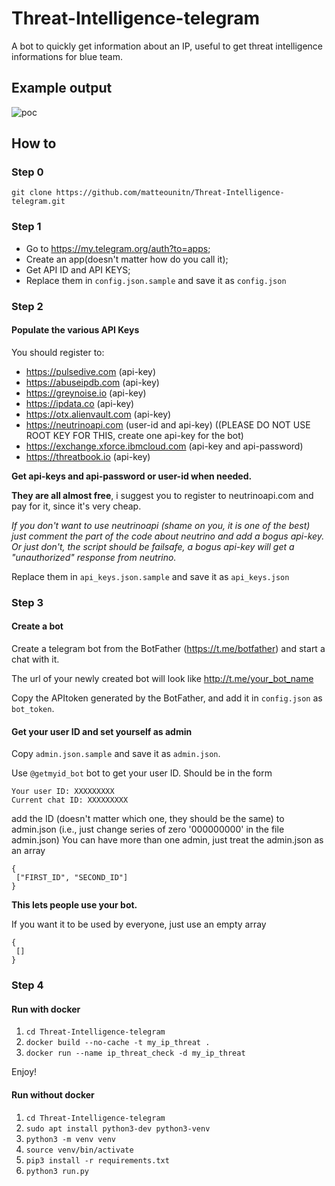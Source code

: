 # Threat-Intelligence-telegram
A bot to quickly get information about an IP, useful to get threat intelligence informations for blue team.

## Example output

<img src="poc_TI.GIF" alt="poc" style="max-width:400px" />

## How to
### Step 0 

`git clone https://github.com/matteounitn/Threat-Intelligence-telegram.git`

### Step 1

- Go to https://my.telegram.org/auth?to=apps;
- Create an app(doesn't matter how do you call it);
- Get API ID and API KEYS;
- Replace them in `config.json.sample` and save it as `config.json`

### Step 2
#### Populate the various API Keys

You should register to:
- https://pulsedive.com (api-key)
- https://abuseipdb.com (api-key)
- https://greynoise.io (api-key)
- https://ipdata.co (api-key)
- https://otx.alienvault.com (api-key)
- https://neutrinoapi.com (user-id and api-key) ((PLEASE DO NOT USE ROOT KEY FOR THIS, create one api-key for the bot)
- https://exchange.xforce.ibmcloud.com (api-key and api-password)
- https://threatbook.io (api-key)

**Get api-keys and api-password or user-id when needed.**

**They are all almost free**, i suggest you to register to neutrinoapi.com and pay for it, since it's very cheap. 

_If you don't want to use neutrinoapi (shame on you, it is one of the best) just comment the part of the code about neutrino and add a bogus api-key. Or just don't, the script should be failsafe, a bogus api-key will get a "unauthorized" response from neutrino._

Replace them in `api_keys.json.sample` and save it as `api_keys.json`

### Step 3
#### Create a bot

Create a telegram bot from the BotFather (https://t.me/botfather) and start a chat with it.

The url of your newly created bot will look like http://t.me/your_bot_name

Copy the APItoken generated by the BotFather, and add it in `config.json` as `bot_token`.

#### Get your user ID and set yourself as admin

Copy `admin.json.sample` and save it as `admin.json`.

Use `@getmyid_bot` bot to get your user ID. 
Should be in the form 
```
Your user ID: XXXXXXXXX 
Current chat ID: XXXXXXXXX
```
add the ID (doesn't matter which one, they should be the same) to admin.json (i.e., just change series of zero '000000000' in the file admin.json)
You can have more than one admin, just treat the admin.json as an array

```
{
 ["FIRST_ID", "SECOND_ID"]
}
```
**This lets people use your bot.**

If you want it to be used by everyone, just use an empty array 
```
{
 []
}
```
### Step 4
#### Run with docker
1. `cd Threat-Intelligence-telegram`
2. `docker build --no-cache -t my_ip_threat .`
3. `docker run --name ip_threat_check -d my_ip_threat`

Enjoy!

#### Run without docker
1. `cd Threat-Intelligence-telegram`
2. `sudo apt install python3-dev python3-venv`
3. `python3 -m venv venv`
4. `source venv/bin/activate`
5. `pip3 install -r requirements.txt`
6. `python3 run.py`
